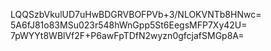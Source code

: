 LQQSzbVkulUD7uHwBDGRVBOFPVb+3/NLOKVNTb8HNwc=
5A6fJ81o83MSu023r548hWnGpp5St6EegsMFP7Xy42U=
7pWYYt8WBlVf2F+P6awFpTDfN2wyzn0gfcjafSMGp8A=

